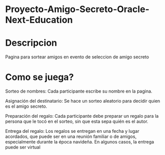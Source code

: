 # Proyecto-Amigo-Secreto-Oracle-Next-Education
<h1>Descripcion</h1>

Pagina para sortear amigos en evento de seleccion de amigo secreto

<h1>Como se juega?</h1>

Sorteo de nombres: Cada participante escribe su nombre en la pagina.

Asignación del destinatario: Se hace un sorteo aleatorio para decidir quien es el amigo secreto.

Preparación del regalo: Cada participante debe preparar un regalo para la persona que le tocó en el sorteo, sin que esta sepa quién es el autor.

Entrega del regalo: Los regalos se entregan en una fecha y lugar acordados, que puede ser en una reunión familiar o de amigos, especialmente durante la época navideña. En algunos casos, la entrega puede ser virtual
